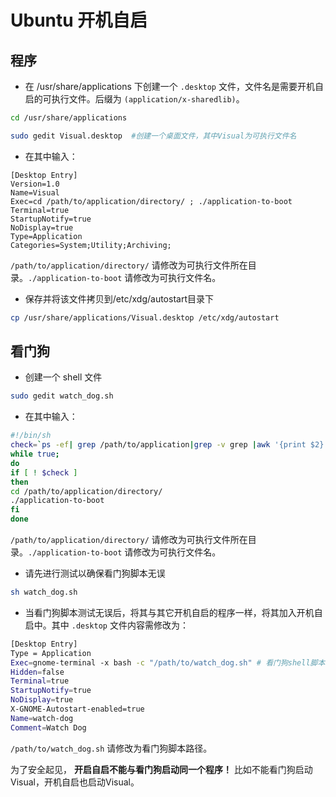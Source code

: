 # Ubuntu 开机自启

## 程序

- 在 /usr/share/applications 下创建一个 `.desktop` 文件，文件名是需要开机自启的可执行文件。后缀为 `(application/x-sharedlib)`。

```bash
cd /usr/share/applications

sudo gedit Visual.desktop  #创建一个桌面文件，其中Visual为可执行文件名
```

- 在其中输入：

```
[Desktop Entry]
Version=1.0
Name=Visual
Exec=cd /path/to/application/directory/ ; ./application-to-boot
Terminal=true
StartupNotify=true
NoDisplay=true
Type=Application
Categories=System;Utility;Archiving;
```

`/path/to/application/directory/` 请修改为可执行文件所在目录。`./application-to-boot` 请修改为可执行文件名。

- 保存并将该文件拷贝到/etc/xdg/autostart目录下

```bash
cp /usr/share/applications/Visual.desktop /etc/xdg/autostart
```

## 看门狗

- 创建一个 shell 文件

```bash
sudo gedit watch_dog.sh
```

- 在其中输入：

```bash
#!/bin/sh
check=`ps -ef| grep /path/to/application|grep -v grep |awk '{print $2}'`
while true;
do
if [ ! $check ] 
then
cd /path/to/application/directory/
./application-to-boot
fi 
done
```

`/path/to/application/directory/` 请修改为可执行文件所在目录。`./application-to-boot` 请修改为可执行文件名。

- 请先进行测试以确保看门狗脚本无误

```bash
sh watch_dog.sh
```

- 当看门狗脚本测试无误后，将其与其它开机自启的程序一样，将其加入开机自启中。其中 `.desktop` 文件内容需修改为：

```bash
[Desktop Entry]
Type = Application
Exec=gnome-terminal -x bash -c "/path/to/watch_dog.sh" # 看门狗shell脚本的路径
Hidden=false
Terminal=true
StartupNotify=true
NoDisplay=true
X-GNOME-Autostart-enabled=true
Name=watch-dog
Comment=Watch Dog
```

`/path/to/watch_dog.sh` 请修改为看门狗脚本路径。

为了安全起见， **开启自启不能与看门狗启动同一个程序！** 比如不能看门狗启动Visual，开机自启也启动Visual。
